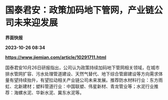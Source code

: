 # 国泰君安：政策加码地下管网，产业链公司未来迎发展
**界面快报**

**2023-10-26 08:34**

**https://www.jiemian.com/article/10291711.html**

国泰君安10月26日研报指出，公司认为政策持续加码地下管网相关领域，在城市排水管网扩容、污水处理管道建设、天然气替代、地下综合管廊建设等方向需求体量有望持续抬升，有望拉动相关产业链公司未来发展。推荐防水材料行业：东方雨虹、北新建材；塑料管道行业：中国联塑、伟星新材、青龙管业等；水泥行业推荐：海螺水泥、华新水泥、冀东水泥等。